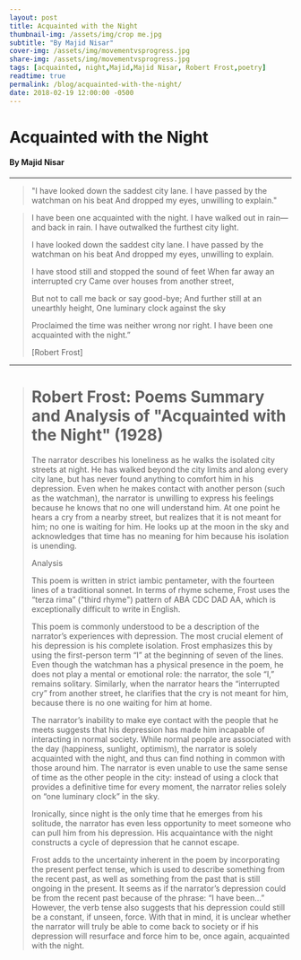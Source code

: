 ```yaml
---
layout: post
title: Acquainted with the Night
thumbnail-img: /assets/img/crop me.jpg
subtitle: "By Majid Nisar"
cover-img: /assets/img/movementvsprogress.jpg
share-img: /assets/img/movementvsprogress.jpg
tags: [acquainted, night,Majid,Majid Nisar, Robert Frost,poetry]
readtime: true
permalink: /blog/acquainted-with-the-night/
date: 2018-02-19 12:00:00 -0500
---
```

# Acquainted with the Night

#### By Majid Nisar

---

> "I have looked down the saddest city lane.
> I have passed by the watchman on his beat
> And dropped my eyes, unwilling to explain."

> I have been one acquainted with the night.
> I have walked out in rain—and back in rain.
> I have outwalked the furthest city light.
>
> I have looked down the saddest city lane.
> I have passed by the watchman on his beat
> And dropped my eyes, unwilling to explain.
>
> I have stood still and stopped the sound of feet
> When far away an interrupted cry
> Came over houses from another street,
>
> But not to call me back or say good-bye;
> And further still at an unearthly height,
> One luminary clock against the sky
>
> Proclaimed the time was neither wrong nor right.
> I have been one acquainted with the night.”
>
> [Robert Frost]

---

> # Robert Frost: Poems Summary and Analysis of "Acquainted with the Night" (1928)
>
> The narrator describes his loneliness as he walks the isolated city streets at night. He has walked beyond the city limits and along every city lane, but has never found anything to comfort him in his depression. Even when he makes contact with another person (such as the watchman), the narrator is unwilling to express his feelings because he knows that no one will understand him. At one point he hears a cry from a nearby street, but realizes that it is not meant for him; no one is waiting for him. He looks up at the moon in the sky and acknowledges that time has no meaning for him because his isolation is unending.
>
> Analysis
>
> This poem is written in strict iambic pentameter, with the fourteen lines of a traditional sonnet. In terms of rhyme scheme, Frost uses the “terza rima” ("third rhyme") pattern of ABA CDC DAD AA, which is exceptionally difficult to write in English.
>
> This poem is commonly understood to be a description of the narrator’s experiences with depression. The most crucial element of his depression is his complete isolation. Frost emphasizes this by using the first-person term “I” at the beginning of seven of the lines. Even though the watchman has a physical presence in the poem, he does not play a mental or emotional role: the narrator, the sole “I,” remains solitary. Similarly, when the narrator hears the “interrupted cry” from another street, he clarifies that the cry is not meant for him, because there is no one waiting for him at home.
>
> The narrator’s inability to make eye contact with the people that he meets suggests that his depression has made him incapable of interacting in normal society. While normal people are associated with the day (happiness, sunlight, optimism), the narrator is solely acquainted with the night, and thus can find nothing in common with those around him. The narrator is even unable to use the same sense of time as the other people in the city: instead of using a clock that provides a definitive time for every moment, the narrator relies solely on “one luminary clock” in the sky.
>
> Ironically, since night is the only time that he emerges from his solitude, the narrator has even less opportunity to meet someone who can pull him from his depression. His acquaintance with the night constructs a cycle of depression that he cannot escape.
>
> Frost adds to the uncertainty inherent in the poem by incorporating the present perfect tense, which is used to describe something from the recent past, as well as something from the past that is still ongoing in the present. It seems as if the narrator’s depression could be from the recent past because of the phrase: “I have been…” However, the verb tense also suggests that his depression could still be a constant, if unseen, force. With that in mind, it is unclear whether the narrator will truly be able to come back to society or if his depression will resurface and force him to be, once again, acquainted with the night.
